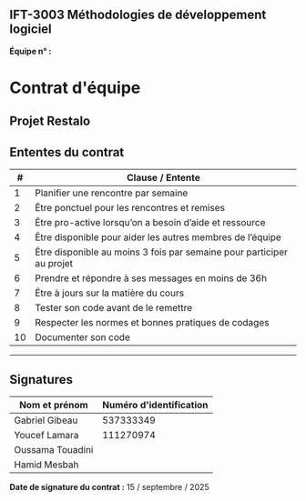 
## IFT-3003 Méthodologies de développement logiciel

**Équipe n° :**

# Contrat d'équipe

## Projet Restalo

## Ententes du contrat

| #  | Clause / Entente                                                      |
|----|-----------------------------------------------------------------------|
| 1  | Planifier une rencontre par semaine                                   |
| 2  | Être ponctuel pour les rencontres et remises                          |
| 3  | Être pro-active lorsqu’on a besoin d’aide et ressource                |
| 4  | Être disponible pour aider les autres membres de l’équipe             |
| 5  | Être disponible au moins 3 fois par semaine pour participer au projet |
| 6  | Prendre et répondre à ses messages en moins de 36h                    |
| 7  | Être à jours sur la matière du cours                                  |
| 8  | Tester son code avant de le remettre                                  |
| 9  | Respecter les normes et bonnes pratiques de codages                   |
| 10 | Documenter son code                                                   |

---

## Signatures

| Nom et prénom    | Numéro d'identification |
|------------------|-------------------------|
| Gabriel Gibeau   | 537333349               |
| Youcef Lamara    | 111270974               |
| Oussama Touadini |                         |
| Hamid Mesbah     |                         |

**Date de signature du contrat :** 15 / septembre / 2025
